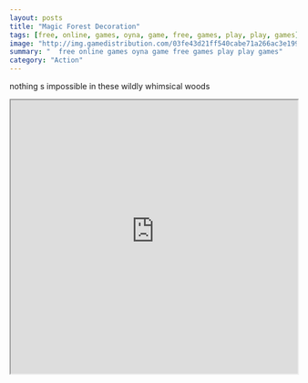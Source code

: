 ```yaml
---
layout: posts
title: "Magic Forest Decoration"
tags: [free, online, games, oyna, game, free, games, play, play, games]
image: "http://img.gamedistribution.com/03fe43d21ff540cabe71a266ac3e199d.jpg"
summary: "  free online games oyna game free games play play games"
category: "Action"
---
```


nothing s impossible in these wildly whimsical woods

<iframe width="100%" height="480px;" src="http://flash.gamedistribution.com?game=03fe43d21ff540cabe71a266ac3e199d"></iframe>